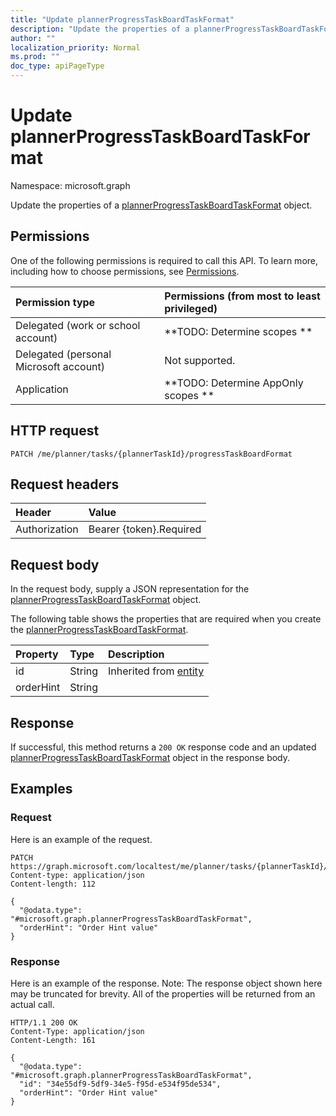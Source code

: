 ```yaml
---
title: "Update plannerProgressTaskBoardTaskFormat"
description: "Update the properties of a plannerProgressTaskBoardTaskFormat object."
author: ""
localization_priority: Normal
ms.prod: ""
doc_type: apiPageType
---
```


# Update plannerProgressTaskBoardTaskFormat

Namespace: microsoft.graph

Update the properties of a [plannerProgressTaskBoardTaskFormat](../resources/plannerprogresstaskboardtaskformat.md) object.

## Permissions
One of the following permissions is required to call this API. To learn more, including how to choose permissions, see [Permissions](/concepts/permissions-reference.md).

|Permission type|Permissions (from most to least privileged)|
|:---|:---|
|Delegated (work or school account)|**TODO: Determine scopes **|
|Delegated (personal Microsoft account)|Not supported.|
|Application|**TODO: Determine AppOnly scopes **|

## HTTP request
<!-- {
  "blockType": "ignored"
}
-->
``` http
PATCH /me/planner/tasks/{plannerTaskId}/progressTaskBoardFormat
```

## Request headers
|Header|Value|
|:---|:---|
|Authorization|Bearer {token}.Required|

## Request body
In the request body, supply a JSON representation for the [plannerProgressTaskBoardTaskFormat](../resources/plannerprogresstaskboardtaskformat.md) object.

The following table shows the properties that are required when you create the [plannerProgressTaskBoardTaskFormat](../resources/plannerprogresstaskboardtaskformat.md).

|Property|Type|Description|
|:---|:---|:---|
|id|String| Inherited from [entity](../resources/entity.md)|
|orderHint|String||



## Response
If successful, this method returns a `200 OK` response code and an updated [plannerProgressTaskBoardTaskFormat](../resources/plannerprogresstaskboardtaskformat.md) object in the response body.

## Examples

### Request
Here is an example of the request.
<!-- {
  "blockType": "request",
  "name": "update_plannerprogresstaskboardtaskformat"
}
-->
``` http
PATCH https://graph.microsoft.com/localtest/me/planner/tasks/{plannerTaskId}/progressTaskBoardFormat
Content-type: application/json
Content-length: 112

{
  "@odata.type": "#microsoft.graph.plannerProgressTaskBoardTaskFormat",
  "orderHint": "Order Hint value"
}
```

### Response
Here is an example of the response. Note: The response object shown here may be truncated for brevity. All of the properties will be returned from an actual call.
<!-- {
  "blockType": "response",
  "truncated": true
}
-->
``` http
HTTP/1.1 200 OK
Content-Type: application/json
Content-Length: 161

{
  "@odata.type": "#microsoft.graph.plannerProgressTaskBoardTaskFormat",
  "id": "34e55df9-5df9-34e5-f95d-e534f95de534",
  "orderHint": "Order Hint value"
}
```

